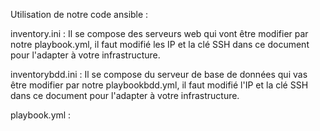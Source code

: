 Utilisation de notre code ansible :

inventory.ini :
Il se compose des serveurs web qui vont être modifier par notre playbook.yml, il faut modifié les IP et la clé SSH dans ce document pour l'adapter à votre infrastructure.

inventorybdd.ini :
Il se compose du serveur de base de données qui vas être modifier par notre playbookbdd.yml, il faut modifié l'IP et la clé SSH dans ce document pour l'adapter à votre infrastructure.

playbook.yml :
